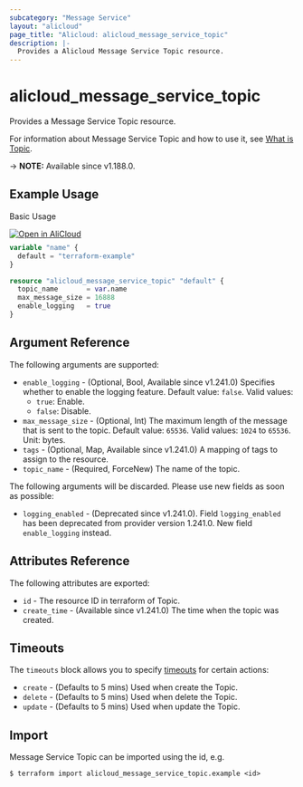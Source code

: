 ```yaml
---
subcategory: "Message Service"
layout: "alicloud"
page_title: "Alicloud: alicloud_message_service_topic"
description: |-
  Provides a Alicloud Message Service Topic resource.
---
```


# alicloud_message_service_topic

Provides a Message Service Topic resource.



For information about Message Service Topic and how to use it, see [What is Topic](https://www.alibabacloud.com/help/en/message-service/latest/createtopic).

-> **NOTE:** Available since v1.188.0.

## Example Usage

Basic Usage

<div style="display: block;margin-bottom: 40px;"><div class="oics-button" style="float: right;position: absolute;margin-bottom: 10px;">
  <a href="https://api.aliyun.com/terraform?resource=alicloud_message_service_topic&exampleId=0fc6d852-0b19-a125-e957-d54e6fafbd179f895ece&activeTab=example&spm=docs.r.message_service_topic.0.0fc6d8520b&intl_lang=EN_US" target="_blank">
    <img alt="Open in AliCloud" src="https://img.alicdn.com/imgextra/i1/O1CN01hjjqXv1uYUlY56FyX_!!6000000006049-55-tps-254-36.svg" style="max-height: 44px; max-width: 100%;">
  </a>
</div></div>

```terraform
variable "name" {
  default = "terraform-example"
}

resource "alicloud_message_service_topic" "default" {
  topic_name       = var.name
  max_message_size = 16888
  enable_logging   = true
}
```

## Argument Reference

The following arguments are supported:
* `enable_logging` - (Optional, Bool, Available since v1.241.0) Specifies whether to enable the logging feature. Default value: `false`. Valid values:
  - `true`: Enable.
  - `false`: Disable.
* `max_message_size` - (Optional, Int) The maximum length of the message that is sent to the topic. Default value: `65536`. Valid values: `1024` to `65536`. Unit: bytes.
* `tags` - (Optional, Map, Available since v1.241.0) A mapping of tags to assign to the resource.
* `topic_name` - (Required, ForceNew) The name of the topic.

The following arguments will be discarded. Please use new fields as soon as possible:
* `logging_enabled` - (Deprecated since v1.241.0). Field `logging_enabled` has been deprecated from provider version 1.241.0. New field `enable_logging` instead.

## Attributes Reference

The following attributes are exported:
* `id` - The resource ID in terraform of Topic.
* `create_time` - (Available since v1.241.0) The time when the topic was created.

## Timeouts

The `timeouts` block allows you to specify [timeouts](https://www.terraform.io/docs/configuration-0-11/resources.html#timeouts) for certain actions:
* `create` - (Defaults to 5 mins) Used when create the Topic.
* `delete` - (Defaults to 5 mins) Used when delete the Topic.
* `update` - (Defaults to 5 mins) Used when update the Topic.

## Import

Message Service Topic can be imported using the id, e.g.

```shell
$ terraform import alicloud_message_service_topic.example <id>
```
